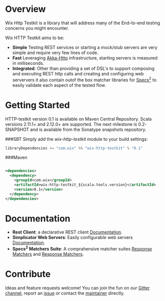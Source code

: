 Overview
========

Wix Http Testkit is a library that will address many of the End-to-end testing concerns you might encounter.

Wix HTTP Testkit aims to be:
* __Simple__ Testing REST services or starting a mock/stub servers are very simple and require very few lines of code.
* __Fast__ Leveraging [Akka-Http](https://github.com/akka/akka-http) infrastructure, starting servers is measured in milliseconds.
* __Integrated__: Other than providing a set of DSL's to support composing and executing REST http calls and creating and configuring web serververs it also contain outof the box matcher libraries for [Specs<sup>2</sup>](http://wix.github.io/accord/specs2.html) to easily validate each aspect of the tested flow.   


Getting Started
===============

HTTP-testkit version 0.1 is available on Maven Central Repository. Scala versions 2.11.1+ and 2.12.0+ are supported. The next milestone is 0.2-SNAPSHOT and is available from the Sonatype snapshots repository.

###SBT
Simply add the *wix-http-testkit* module to your build settings:

```sbt
libraryDependencies += "com.wix" %% "wix-http-testkit" % "0.1"
```
###Maven

```xml

<dependencies>
  <dependency>
    <groupId>com.wix</groupId>
    <artifactId>wix-http-testkit_${scala.tools.version}</artifactId>
    <version>0.1</version>
  </dependency>
</dependencies>

```

# Documentation 

* __Rest Client__: a declarative REST client [Documentation](./HTTP_CLIENT.md).  
* __Simplicator Web Servers__: Easily configurable web servers [Documentation](./WEBSERVER.md).
* __Specs<sup>2</sup> Matchers Suite__: A comprahensive matcher suites [Response Matchers](./HTTP_CLIENT_MATCHERS.md) and [Response Matchers](./WEBSERVER_MATCHERS.md).    

# Contribute

Ideas and feature requests welcome! You can join the fun on our [Gitter channel](https://gitter.im/wix/wix-http-testkit), report an [issue](https://github.com/wix/wix-http-testkit/issues/) or contact the [maintainer](https://github.com/noam-almog) directly. 

